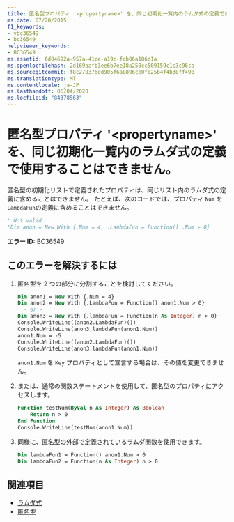 ```yaml
---
title: 匿名型プロパティ '<propertyname>' を、同じ初期化一覧内のラムダ式の定義で使用することはできません。
ms.date: 07/20/2015
f1_keywords:
- vbc36549
- bc36549
helpviewer_keywords:
- BC36549
ms.assetid: 6d04692a-957a-41ce-a19c-fcb06a186d1a
ms.openlocfilehash: 2d169aafb3ee6b7ee18a250cc509159c1e3c96ca
ms.sourcegitcommit: f8c270376ed905f6a8896ce0fe25b4f4b38ff498
ms.translationtype: MT
ms.contentlocale: ja-JP
ms.lasthandoff: 06/04/2020
ms.locfileid: "84378563"
---
```

# <a name="anonymous-type-property-propertyname-cannot-be-used-in-the-definition-of-a-lambda-expression-within-the-same-initialization-list"></a>匿名型プロパティ '\<propertyname>' を、同じ初期化一覧内のラムダ式の定義で使用することはできません。

匿名型の初期化リストで定義されたプロパティは、同じリスト内のラムダ式の定義に含めることはできません。 たとえば、次のコードでは、プロパティ `Num` を `LambdaFun`の定義に含めることはできません。

```vb
' Not valid.
'Dim anon = New With {.Num = 4, .LambdaFun = Function() .Num > 0}
```

**エラー ID:** BC36549

## <a name="to-correct-this-error"></a>このエラーを解決するには

1. 匿名型を 2 つの部分に分割することを検討してください。

    ```vb
    Dim anon1 = New With {.Num = 4}
    Dim anon2 = New With {.LambdaFun = Function() anon1.Num > 0}
    ' - or -
    Dim anon3 = New With {.lambdaFun = Function(n As Integer) n > 0}
    Console.WriteLine((anon2.LambdaFun)())
    Console.WriteLine(anon3.lambdaFun(anon1.Num))
    anon1.Num = -5
    Console.WriteLine((anon2.LambdaFun)())
    Console.WriteLine(anon3.lambdaFun(anon1.Num))
    ```

    `anon1.Num` を `Key` プロパティとして宣言する場合は、その値を変更できません。

2. または、通常の関数ステートメントを使用して、匿名型のプロパティにアクセスします。

    ```vb
    Function testNum(ByVal n As Integer) As Boolean
        Return n > 0
    End Function
    Console.WriteLine(testNum(anon1.Num))
    ```

3. 同様に、匿名型の外部で定義されているラムダ関数を使用できます。

    ```vb
    Dim lambdaFun1 = Function() anon1.Num > 0
    Dim lambdaFun2 = Function(n As Integer) n > 0
    ```

## <a name="see-also"></a>関連項目

- [ラムダ式](../programming-guide/language-features/procedures/lambda-expressions.md)
- [匿名型](../programming-guide/language-features/objects-and-classes/anonymous-types.md)
